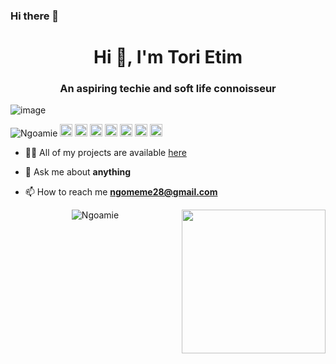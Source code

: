 ### Hi there 👋

<!--
**Ngoamie/ngoamie** is a ✨ _special_ ✨ repository because its `README.md` (this file) appears on your GitHub profile.

Here are some ideas to get you started:

- 🔭 I’m currently working on ...
- 🌱 I’m currently learning ...
- 👯 I’m looking to collaborate on ...
- 🤔 I’m looking for help with ...
- 💬 Ask me about ...
- 📫 How to reach me: ...
- 😄 Pronouns: ...
- ⚡ Fun fact: ...
-->

<h1 align="center">Hi 👋, I'm Tori Etim </h1>
<h3 align="center">An aspiring techie and soft life connoisseur </h3>

![image](https://github.com/saadeghi/saadeghi/blob/master/dino.gif)

<p align="left">
<img src="https://komarev.com/ghpvc/?username=Ngoamie" alt="Ngoamie" />

  <img src="https://img.icons8.com/color/48/000000/git.png" alt="git" width="20" height="20"/> 
  <img src="https://img.icons8.com/color/48/000000/react-native.png" alt="react" width="20" height="20"/> 
  <img src="https://img.icons8.com/color/48/000000/java-coffee-cup-logo.png" alt="java" width="20" height="20"/>
  <img src="https://github.com/simple-icons/simple-icons/blob/develop/icons/apacheflink.svg" alt="flinks" width="20" height="20"/>  
  <img src="https://img.icons8.com/color/48/000000/intellij-idea.png" alt="II" width="20" height="20"/> 
  <img src="https://img.icons8.com/color/48/000000/nodejs.png" alt="nodejs" width="20" height="20"/> 
  <img src="https://img.icons8.com/color/48/000000/python.png" alt="python" width="20" height="20"/></p>

- 👨‍💻 All of my projects are available  [here](https://github.com/Ngoamie?tab=repositories)

- 💬 Ask me about **anything**

- 📫 How to reach me **ngomeme28@gmail.com**



<p align="center"> 
  <img src="https://github-readme-stats.vercel.app/api?username=Ngoamie&show_icons=true" alt="Ngoamie" />
  <img  align="right" src="https://github.com/Ngoamie/Ngoamie/blob/master/gifs/3aM.gif" width="230">
 </p>
 <!--

-->

<p align="center">
<a href="https://linkedin.com/in/victoria-etim-5109b9177/" target="blank"><img align="center" src="https://cdn.jsdelivr.net/npm/simple-icons@3.0.1/icons/linkedin.svg" alt="https://linkedin.com/in/victoria-etim-5109b9177/" height="20" width="20" /></a>
  <a href="https://www.instagram.com/tori_etim/" target="blank"><img align="center" src="https://cdn.jsdelivr.net/npm/simple-icons@3.0.1/icons/instagram.svg" alt="https://www.instagram.com/tori_etim/" height="20" width="20" /></a>
 <a href="https://twitter.com/tori_etim/" target="blank"><img align="center" src="https://cdn.jsdelivr.net/npm/simple-icons@3.0.1/icons/twitter.svg" alt="https://twitter.com/tori_etim/" height="20" width="20" /></a>

</p>
